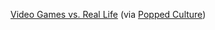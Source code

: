 ---
layout: post
wordpress_id: 974
wordpress_url: http://noesbueno.com/?p=974
date: '2011-01-20 11:50:31 -0600'
date_gmt: '2011-01-20 16:50:31 -0600'
body: |
  <p><a href="http://www.flickr.com/photos/35699504@N00/sets/72157625718212273/with/5371953732/">Video Games vs. Real Life</a> <span class="via">(via <a href="http://culturepopped.blogspot.com/">Popped Culture</a>)</span></p>
---